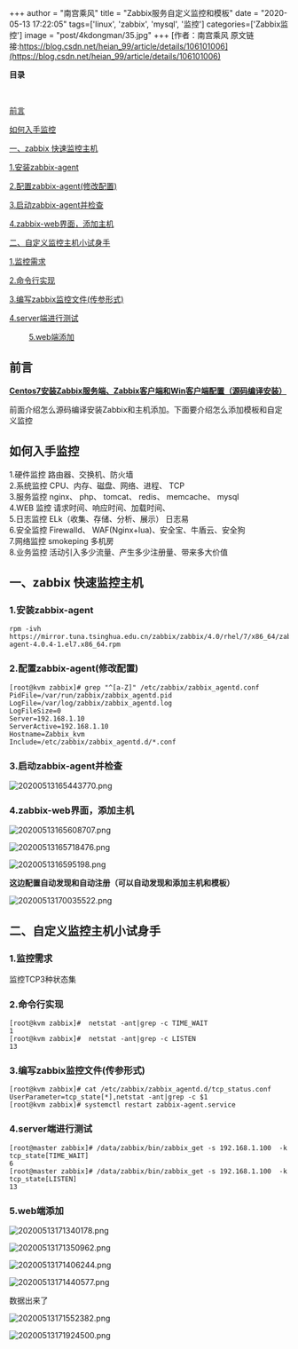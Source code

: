+++
author = "南宫乘风"
title = "Zabbix服务自定义监控和模板"
date = "2020-05-13 17:22:05"
tags=['linux', 'zabbix', 'mysql', '监控']
categories=['Zabbix监控']
image = "post/4kdongman/35.jpg"
+++
[作者：南宫乘风   原文链接:https://blog.csdn.net/heian_99/article/details/106101006](https://blog.csdn.net/heian_99/article/details/106101006)

**目录**

 

[前言](#%E5%89%8D%E8%A8%80)

[如何入手监控](#%E5%A6%82%E4%BD%95%E5%85%A5%E6%89%8B%E7%9B%91%E6%8E%A7)

[一、zabbix 快速监控主机](#%E4%B8%80%E3%80%81zabbix%20%E5%BF%AB%E9%80%9F%E7%9B%91%E6%8E%A7%E4%B8%BB%E6%9C%BA)

[1.安装zabbix-agent](#1.%E5%AE%89%E8%A3%85zabbix-agent)

[2.配置zabbix-agent(修改配置)](#2.%E9%85%8D%E7%BD%AEzabbix-agent%28%E4%BF%AE%E6%94%B9%E9%85%8D%E7%BD%AE%29)

[3.启动zabbix-agent并检查](#3.%E5%90%AF%E5%8A%A8zabbix-agent%E5%B9%B6%E6%A3%80%E6%9F%A5)

[4.zabbix-web界面，添加主机](#4.zabbix-web%E7%95%8C%E9%9D%A2%EF%BC%8C%E6%B7%BB%E5%8A%A0%E4%B8%BB%E6%9C%BA)

[二、自定义监控主机小试身手](#%E4%BA%8C%E3%80%81%E8%87%AA%E5%AE%9A%E4%B9%89%E7%9B%91%E6%8E%A7%E4%B8%BB%E6%9C%BA%E5%B0%8F%E8%AF%95%E8%BA%AB%E6%89%8B)

[1.监控需求](#1.%E7%9B%91%E6%8E%A7%E9%9C%80%E6%B1%82)

[2.命令行实现](#2.%E5%91%BD%E4%BB%A4%E8%A1%8C%E5%AE%9E%E7%8E%B0)

[3.编写zabbix监控文件(传参形式)](#3.%E7%BC%96%E5%86%99zabbix%E7%9B%91%E6%8E%A7%E6%96%87%E4%BB%B6%28%E4%BC%A0%E5%8F%82%E5%BD%A2%E5%BC%8F%29)

[4.server端进行测试](#4.server%E7%AB%AF%E8%BF%9B%E8%A1%8C%E6%B5%8B%E8%AF%95)

         [5.web端添加](#5.web%E7%AB%AF%E6%B7%BB%E5%8A%A0)

## 前言

**[Centos7安装Zabbix服务端、Zabbix客户端和Win客户端配置（源码编译安装）](https://blog.csdn.net/heian_99/article/details/106023595)**

前面介绍怎么源码编译安装Zabbix和主机添加。下面要介绍怎么添加模板和自定义监控

## 如何入手监控

>  
 1.硬件监控 路由器、交换机、防火墙<br> 2.系统监控 CPU、内存、磁盘、网络、进程、 TCP<br> 3.服务监控 nginx、 php、 tomcat、 redis、 memcache、 mysql<br> 4.WEB 监控 请求时间、响应时间、加载时间、<br> 5.日志监控 ELk（收集、存储、分析、展示） 日志易<br> 6.安全监控 Firewalld、 WAF(Nginx+lua)、安全宝、牛盾云、安全狗<br> 7.网络监控 smokeping 多机房<br> 8.业务监控 活动引入多少流量、产生多少注册量、带来多大价值 


## 一、zabbix 快速监控主机

### **1.安装zabbix-agent**

```
rpm -ivh https://mirror.tuna.tsinghua.edu.cn/zabbix/zabbix/4.0/rhel/7/x86_64/zabbix-agent-4.0.4-1.el7.x86_64.rpm
```

### **2.配置zabbix-agent(修改配置)**

```
[root@kvm zabbix]# grep "^[a-Z]" /etc/zabbix/zabbix_agentd.conf
PidFile=/var/run/zabbix/zabbix_agentd.pid
LogFile=/var/log/zabbix/zabbix_agentd.log
LogFileSize=0
Server=192.168.1.10
ServerActive=192.168.1.10
Hostname=Zabbix_kvm
Include=/etc/zabbix/zabbix_agentd.d/*.conf

```

### **3.启动zabbix-agent并检查**

![20200513165443770.png](https://img-blog.csdnimg.cn/20200513165443770.png)

### **4.zabbix-web界面，添加主机**

![20200513165608707.png](https://img-blog.csdnimg.cn/20200513165608707.png)

![20200513165718476.png](https://img-blog.csdnimg.cn/20200513165718476.png)

![2020051316595198.png](https://img-blog.csdnimg.cn/2020051316595198.png)

**这边配置自动发现和自动注册（可以自动发现和添加主机和模板）**

![20200513170035522.png](https://img-blog.csdnimg.cn/20200513170035522.png)

## 二、自定义监控主机小试身手

### 1.监控需求

监控TCP3种状态集

### 2.命令行实现

```
[root@kvm zabbix]#  netstat -ant|grep -c TIME_WAIT
1
[root@kvm zabbix]#  netstat -ant|grep -c LISTEN
13

```

### 3.编写zabbix监控文件(传参形式)

```
[root@kvm zabbix]# cat /etc/zabbix/zabbix_agentd.d/tcp_status.conf
UserParameter=tcp_state[*],netstat -ant|grep -c $1
[root@kvm zabbix]# systemctl restart zabbix-agent.service 

```

### 4.server端进行测试

```
[root@master zabbix]# /data/zabbix/bin/zabbix_get -s 192.168.1.100  -k tcp_state[TIME_WAIT]
6
[root@master zabbix]# /data/zabbix/bin/zabbix_get -s 192.168.1.100  -k tcp_state[LISTEN]
13

```

### 5.web端添加

![20200513171340178.png](https://img-blog.csdnimg.cn/20200513171340178.png)

![20200513171350962.png](https://img-blog.csdnimg.cn/20200513171350962.png)

![20200513171406244.png](https://img-blog.csdnimg.cn/20200513171406244.png)

![20200513171440577.png](https://img-blog.csdnimg.cn/20200513171440577.png)

数据出来了

![20200513171552382.png](https://img-blog.csdnimg.cn/20200513171552382.png)

![20200513171924500.png](https://img-blog.csdnimg.cn/20200513171924500.png)

 

 
